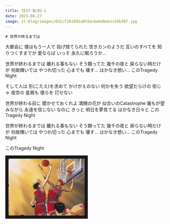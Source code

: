 ```yaml
---
title: TEST-BLOG-1
date: 2023-06-27
image: zl-blog/images/031cf181891a0fdacbebd0ab1c54b787.jpg
---
```

    # 世界が終るまでは
大都会に 僕はもう一人で
投げ捨てられた 空きカンのようだ
互いのすべてを 知りつくすまでが
愛ならば いっそ 永久に眠ろうか…

世界が終わるまでは 離れる事もない
そう願ってた 幾千の夜と
戻らない時だけが 何故輝いては
やつれ切った 心までも 壊す…
はかなき想い… このTragedy Night

そして人は 形(こたえ)を求めて
かけがえのない 何かを失う
欲望だらけの 街じゃ 夜空の
星屑も 僕らを 灯せない

世界が終わる前に 聞かせておくれよ
満開の花が 似合いのCatastrophe
誰もが望みながら 永遠を信じない
なのに きっと 明日を夢見てる
はかなき日々と このTragedy Night

世界が終わるまでは 離れる事もない
そう願ってた 幾千の夜と
戻らない時だけが 何故輝いては
やつれ切った 心までも 壊す…
はかなき想い… このTragedy Night

このTragedy Night

<a href="https://www.youtube.com/watch?v=0SAyyoVOvMo" target="_blank"><img src="\images\Beloved-Classic-Anime-Slam-Dunk-Now-Available-On-Netflix-1-385x300.jpg"
alt="Slam Dunk Ending" width="240" height="180" border="10" /></a>
